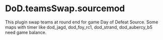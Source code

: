 # DoD.teamsSwap.sourcemod

This plugin swap teams at round end for game Day of Defeat Source.
Some maps with timer like dod_jagd, dod_foy_rc1, dod_strand, dod_aubercy_b5 need game balance.
